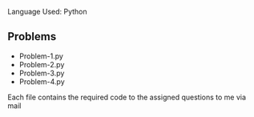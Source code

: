 Language Used: Python  

## Problems
- Problem-1.py  
- Problem-2.py  
- Problem-3.py  
- Problem-4.py  

Each file contains the required code to the assigned questions to me via mail 

